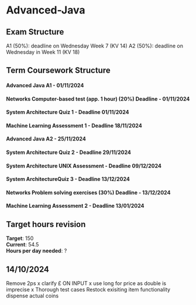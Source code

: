 # Advanced-Java

## Exam Structure 
A1 (50%): deadline on Wednesday Week 7 (KV 14)
A2 (50%): deadline on Wednesday in Week 11 (KV 18)

## Term Coursework Structure 

#### Advanced Java A1 - 01/11/2024 
#### Networks Computer-based test (app. 1 hour) (20%) Deadline - 01/11/2024
#### System Architecture Quiz 1 - Deadline 01/11/2024
#### Machine Learning Assessment 1 - Deadline 18/11/2024
#### Advanced Java A2 - 25/11/2024
#### System Architecture Quiz 2 - Deadline 29/11/2024
#### System Architecture UNIX Assessment - Deadline 09/12/2024
#### System ArchitectureQuiz 3 - Deadline 13/12/2024
#### Networks Problem solving exercises (30%) Deadline - 13/12/2024
#### Machine Learning Assessment 2 - Deadline 13/01/2024

## Target hours revision 
**Target**: 150 \
**Current**: 54.5\
**Hours per day needed**: ?

## 14/10/2024
Remove 2ps x 
clarify £ ON INPUT x
use long for price as double is imprecise x
Thorough test cases
Restock exisiting item functionality
dispense actual coins 
